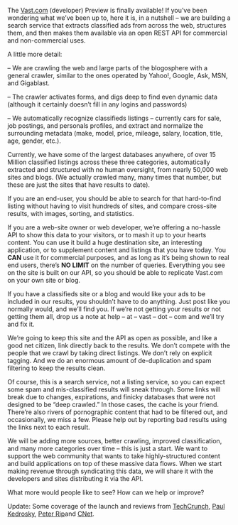 The [Vast.com](http://www.vast.com/) (developer) Preview is finally available! If you’ve been wondering what we’ve been up to, here it is, in a nutshell – we are building a search service that extracts classified ads from across the web, structures them, and then makes them available via an open REST API for commercial and non-commercial uses.

A little more detail:

– We are crawling the web and large parts of the blogosphere with a general crawler, similar to the ones operated by Yahoo!, Google, Ask, MSN, and Gigablast.

– The crawler activates forms, and digs deep to find even dynamic data (although it certainly doesn’t fill in any logins and passwords)

– We automatically recognize classifieds listings – currently cars for sale, job postings, and personals profiles, and extract and normalize the surrounding metadata (make, model, price, mileage, salary, location, title, age, gender, etc.).

Currently, we have some of the largest databases anywhere, of over 15 Million classified listings across these three categories, automatically extracted and structured with no human oversight, from nearly 50,000 web sites and blogs. (We actually crawled many, many times that number, but these are just the sites that have results to date).

If you are an end-user, you should be able to search for that hard-to-find listing without having to visit hundreds of sites, and compare cross-site results, with images, sorting, and statistics.

If you are a web-site owner or web developer, we’re offering a no-hassle API to show this data to your visitors, or to mash it up to your hearts content. You can use it build a huge destination site, an interesting application, or to supplement content and listings that you have today. You **CAN** use it for commercial purposes, and as long as it’s being shown to real end users, there’s **NO LIMIT** on the number of queries. Everything you see on the site is built on our API, so you should be able to replicate Vast.com on your own site or blog.

If you have a classifieds site or a blog and would like your ads to be included in our results, you shouldn’t have to do anything. Just post like you normally would, and we’ll find you. If we’re not getting your results or not getting them all, drop us a note at help – at – vast – dot – com and we’ll try and fix it.

We’re going to keep this site and the API as open as possible, and like a good net citizen, link directly back to the results. We don’t compete with the people that we crawl by taking direct listings. We don’t rely on explicit tagging. And we do an enormous amount of de-duplication and spam filtering to keep the results clean.

Of course, this is a search service, not a listing service, so you can expect some spam and mis-classified results will sneak through. Some links will break due to changes, expirations, and finicky databases that were not designed to be “deep crawled.” In those cases, the cache is your friend. There’re also rivers of pornographic content that had to be filtered out, and occasionally, we miss a few. Please help out by reporting bad results using the links next to each result.

We will be adding more sources, better crawling, improved classification, and many more categories over time – this is just a start. We want to support the web community that wants to take highly-structured content and build applications on top of these massive data flows. When we start making revenue through syndicating this data, we will share it with the developers and sites distributing it via the API.

What more would people like to see? How can we help or improve?

Update: Some coverage of the launch and reviews from [TechCrunch](http://www.techcrunch.com/2006/03/14/vast-%E2%80%93-aggregating-listings-from-the-whole-web/#comments), [Paul Kedrosky](http://paul.kedrosky.com/archives/2006/03/13/vast_launches_s.html), [Peter Rip](http://earlystagevc.typepad.com/earlystagevc/2006/03/a_vast_improvem.html)and [CNet](http://news.com.com/2100-1024-6049161.html?tag=tb).